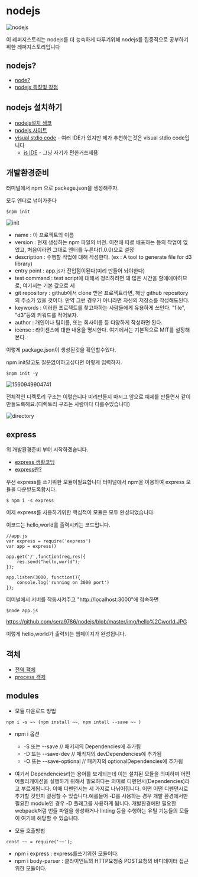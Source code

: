 # nodejs

![nodejs](<https://github.com/sera9786/nodejs/blob/master/img/nodejs.JPG>)

이 레퍼지스토리는 nodejs를 더 능숙하게 다루기위해 nodejs를 집중적으로 공부하기위한 레퍼지스토리입니다



## nodejs?

* [node?](<https://asfirstalways.tistory.com/43>)	
* [nodejs 특징및 장점](<https://jayzzz.tistory.com/55>)

## nodejs 설치하기

* [nodejs설치 생코](https://opentutorials.org/course/3332/21029)
* [nodejs 사이트](<https://nodejs.org/en/>)
* [visual stdio code](<https://code.visualstudio.com/>) - 여러 IDE가 있지만 제가 추천하는것은 visual stdio code입니다 
  * [js IDE](<https://nch1234.tistory.com/1351>) - 그냥 자기가 편한거쓰세욤



## 개발환경준비 

 터미널에서 npm 으로 packege.json을 생성해주자.	

모두 엔터로 넘어가준다

```
$npm init
```

![init](<https://github.com/sera9786/nodejs/blob/master/img/init.JPG>)

* name : 이 프로젝트의 이름
* version : 현재 생성하는 npm 파일의 버전. 이전에 따로 배포하는 등의 작업이 없었고, 처음이라면 그대로 엔터를 누른다(1.0.0)으로 설정
* description : 수행할 작업에 대해 작성한다. (ex : A tool to generate file for d3 library)
* entry point : app.js가 진입점이된다(미리 만들어 놔야한다) 
* test command : test script에 대해서 정리하려면 꽤 많은 시간을 할애애야하므로, 여기서는 기본 값으로 세
* git repository : github에서 clone 받은 프로젝트라면, 해당 github repository의 주소가 있을 것이다. 만약 그런 경우가 아니라면 자신의 저장소를 작성해도된다.
* keywords : 이러한 프로젝트를 찾고자하는 사람들에게 유용하게 쓰인다. "file", "d3"등의 키워드를 적어보자.
* author : 개인이나 팀이름, 또는 회사이름 등 다양하게 작성하면 된다.
* icense : 라이센스에 대한 내용을 명시한다. 여기에서는 기본적으로 MIT를 설정해본다.



이렇게 package.json이 생성된것을 확인할수있다.

 npm init말고도 질문없이하고싶다면 이렇게 입력하자.

```
$npm init -y
```

![1560949904741](<https://github.com/sera9786/nodejs/blob/master/img/packege.JPG>)

전체적인 디렉토리 구조는 이렇습니다 미리만들지 마시고 앞으로 예제를 만들면서 같이 만들도록해요.(디렉토리 구조는 사람마다 다를수있습니다)

![directory](<https://github.com/sera9786/nodejs/blob/master/img/drectory.JPG>)

## express

위 개발환경준비 부터 시작하겠습니다.

* [express 생활코딩](<https://opentutorials.org/course/3370>)
* [express란?](<https://wikibook.co.kr/article/what-is-expressjs/>)

우선 express를 쓰기위한 모듈이필요합니다 터미널에서 npm을 이용하여 express 모듈을 다운받도록합시다.

```
$ npm i -s express
```

이제 express를 사용하기위한 핵심적이 모듈은 모두 완성되었습니다.

이코드는 hello,world를 출력시키는 코드입니다. 

```
//app.js
var express = require('express')
var app = express()

app.get('/',function(req,res){
    res.send("hello,world");
});

app.listen(3000, function(){
    console.log('running on 3000 port')
});
```

터미널에서 서버를 작동시켜주고 "http://localhost:3000"에 접속하면

```
$node app.js
```

<https://github.com/sera9786/nodejs/blob/master/img/hello%2Cworld.JPG>

이렇게 hello,world가 출력되는 웹페이지가 완성됩니다.

## 객체

* [전역 객체](<https://opentutorials.org/module/938/6774>)
* [process 객체](https://opentutorials.org/module/938/7189)

## modules
* 모듈 다운로드 방법

``` 
npm i -s ~~ (npm install ~~, npm intall --save ~~ )
```

* npm i 옵션  
	* -S 또는 --save  //  패키지의 Dependencies에 추가됨
	* -D 또는 --save-dev //  패키지의 devDependencies에 추가됨
	* -O 또는 --save-optional //  패키지의 optionalDependencies에 추가됨

* 여기서 Dependencies라는 용어를 보게되는데 이는 설치된 모듈을 의미하며 어떤 어플리케이션을 실행하기 위해서 필요하다는 의미로 디펜던시(Dependencies)라고 부르게됩니다.
  이때 디펜던시는 세 가지로 나뉘어집니다. 어떤 어떤 디펜던시로 추가할 것인지 결정할 수 있습니다.예를들어 -D를 사용하는 경우 개발 환경에서만 필요한 module인 경우 -D 플래그를 사용하게 됩니다. 개발환경에만 필요한 webpack처럼 번들 파일을 생성하거나 linting 등을 수행하는 유틸 기능들의 모듈이 여기에 해당할 수 있습니다.



* 모듈 호출방법

``` 
const ~~ = require('~~');
```



* npm i express :  express를쓰기위한 모듈이다. 
* npm i body-parser : 클라이언트의 HTTP요청중 POST요청의 바디데이터 접근위한 모듈이다.